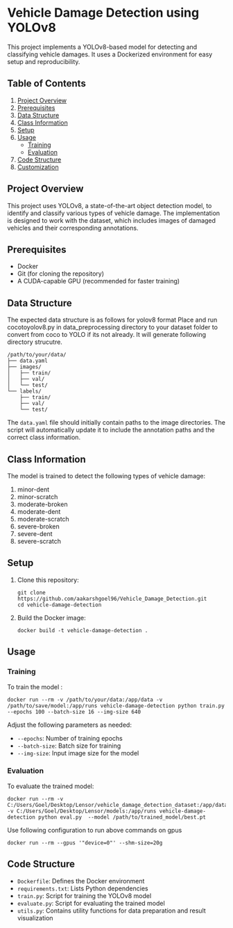 # Vehicle Damage Detection using YOLOv8

This project implements a YOLOv8-based model for detecting and classifying vehicle damages. It uses a Dockerized environment for easy setup and reproducibility.

## Table of Contents

1. [Project Overview](#project-overview)
2. [Prerequisites](#prerequisites)
3. [Data Structure](#data-structure)
4. [Class Information](#class-information)
5. [Setup](#setup)
6. [Usage](#usage)
   - [Training](#training)
   - [Evaluation](#evaluation)
7. [Code Structure](#code-structure)
8. [Customization](#customization)


## Project Overview

This project uses YOLOv8, a state-of-the-art object detection model, to identify and classify various types of vehicle damage. The implementation is designed to work with the dataset, which includes images of damaged vehicles and their corresponding annotations.

## Prerequisites

- Docker
- Git (for cloning the repository)
- A CUDA-capable GPU (recommended for faster training)

## Data Structure

The expected data structure is as follows for yolov8 format
Place and run cocotoyolov8.py in data_preprocessing directory to your dataset folder to convert from coco to YOLO if its not already. It will generate following directory strucutre.

```
/path/to/your/data/
├── data.yaml
├── images/
│   ├── train/
│   ├── val/
│   └── test/
└── labels/
    ├── train/
    ├── val/
    └── test/
```

The `data.yaml` file should initially contain paths to the image directories. The script will automatically update it to include the annotation paths and the correct class information.

## Class Information

The model is trained to detect the following types of vehicle damage:

1. minor-dent
2. minor-scratch
3. moderate-broken
4. moderate-dent
5. moderate-scratch
6. severe-broken
7. severe-dent
8. severe-scratch

## Setup

1. Clone this repository:
   ```
   git clone https://github.com/aakarshgoel96/Vehicle_Damage_Detection.git
   cd vehicle-damage-detection
   ```

2. Build the Docker image:
   ```
   docker build -t vehicle-damage-detection .
   ```

## Usage

### Training

To train the model :

```
docker run --rm -v /path/to/your/data:/app/data -v /path/to/save/model:/app/runs vehicle-damage-detection python train.py --epochs 100 --batch-size 16 --img-size 640
```

Adjust the following parameters as needed:
- `--epochs`: Number of training epochs
- `--batch-size`: Batch size for training
- `--img-size`: Input image size for the model

### Evaluation

To evaluate the trained model:

```
docker run --rm -v C:/Users/Goel/Desktop/Lensor/vehicle_damage_detection_dataset:/app/data -v C:/Users/Goel/Desktop/Lensor/models:/app/runs vehicle-damage-detection python eval.py  --model /path/to/trained_model/best.pt
```

Use following configuration to run above commands on gpus
```
docker run --rm --gpus '"device=0"' --shm-size=20g
```

## Code Structure

- `Dockerfile`: Defines the Docker environment
- `requirements.txt`: Lists Python dependencies
- `train.py`: Script for training the YOLOv8 model
- `evaluate.py`: Script for evaluating the trained model
- `utils.py`: Contains utility functions for data preparation and result visualization
